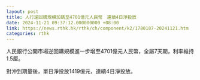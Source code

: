 ```yaml
---
layout: post
title: 人行逆回購規模加碼至4701億元人民幣　連續4日淨投放
date: 2024-11-21 09:37:12.000000000 +08:00
link: https://news.rthk.hk/rthk/ch/component/k2/1780187-20241121.htm
categories: rthk
---
```


人民銀行公開市場逆回購規模進一步增至4701億元人民幣，全屬7天期，利率維持1.5厘。

對沖到期量後，單日淨投放1419億元，連續4日淨投放。
